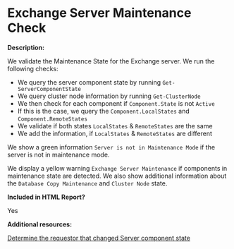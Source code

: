 # Exchange Server Maintenance Check

**Description:**

We validate the Maintenance State for the Exchange server. We run the following checks:

- We query the server component state by running `Get-ServerComponentState`
- We query cluster node information by running `Get-ClusterNode`
- We then check for each component if `Component.State` is not `Active`
- If this is the case, we query the `Component.LocalStates` and `Component.RemoteStates`
- We validate if both states `LocalStates` & `RemoteStates` are the same
- We add the information, if `LocalStates` & `RemoteStates` are different

We show a green information `Server is not in Maintenance Mode` if the server is not in maintenance mode.

We display a yellow warning `Exchange Server Maintenance` if components in maintenance state are detected. We also show additional information about the `Database Copy Maintenance` and `Cluster Node` state.

**Included in HTML Report?**

Yes

**Additional resources:**

[Determine the requestor that changed Server component state](https://docs.microsoft.com/en-us/exchange/troubleshoot/administration/requestor-changed-server-component)

